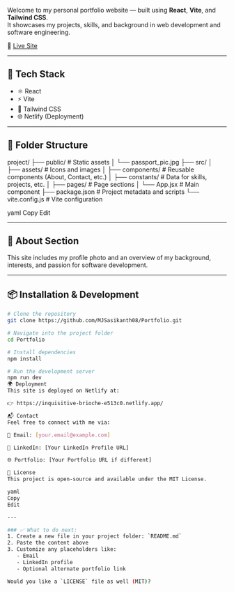 


Welcome to my personal portfolio website — built using **React**, **Vite**, and **Tailwind CSS**.  
It showcases my projects, skills, and background in web development and software engineering.

🚀 [Live Site](https://inquisitive-brioche-e513c0.netlify.app/)

---

## 🔧 Tech Stack

- ⚛️ React
- ⚡ Vite
- 🎨 Tailwind CSS
- 🌐 Netlify (Deployment)

---

## 📁 Folder Structure

project/
├── public/ # Static assets
│ └── passport_pic.jpg
├── src/
│ ├── assets/ # Icons and images
│ ├── components/ # Reusable components (About, Contact, etc.)
│ ├── constants/ # Data for skills, projects, etc.
│ ├── pages/ # Page sections
│ └── App.jsx # Main component
├── package.json # Project metadata and scripts
└── vite.config.js # Vite configuration

yaml
Copy
Edit

---

## 📸 About Section

This site includes my profile photo and an overview of my background, interests, and passion for software development.

---

## 📦 Installation & Development

```bash
# Clone the repository
git clone https://github.com/MJSasikanth08/Portfolio.git

# Navigate into the project folder
cd Portfolio

# Install dependencies
npm install

# Run the development server
npm run dev
🌍 Deployment
This site is deployed on Netlify at:

👉 https://inquisitive-brioche-e513c0.netlify.app/

📬 Contact
Feel free to connect with me via:

📧 Email: [your.email@example.com]

💼 LinkedIn: [Your LinkedIn Profile URL]

🌐 Portfolio: [Your Portfolio URL if different]

📝 License
This project is open-source and available under the MIT License.

yaml
Copy
Edit

---

### ✅ What to do next:
1. Create a new file in your project folder: `README.md`
2. Paste the content above
3. Customize any placeholders like:
   - Email
   - LinkedIn profile
   - Optional alternate portfolio link

Would you like a `LICENSE` file as well (MIT)?
